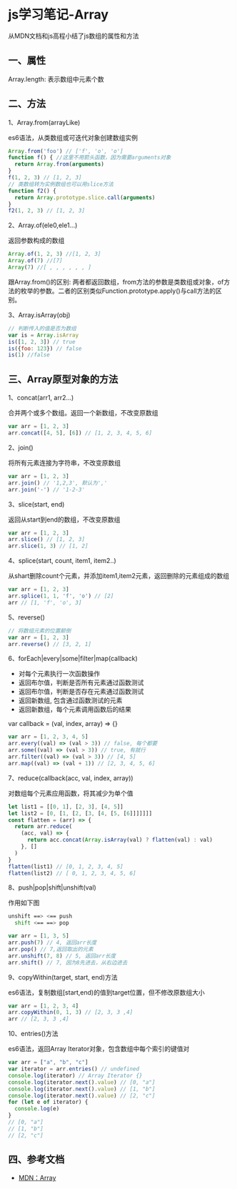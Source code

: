 <!-- 2017/5/26  -->

# js学习笔记-Array

从MDN文档和js高程小结了js数组的属性和方法

## 一、属性

Array.length: 表示数组中元素个数

## 二、方法

1、Array.from(arrayLike)

es6语法，从类数组或可迭代对象创建数组实例

```javascript
Array.from('foo') // ['f', 'o', 'o']
function f() { //这里不用箭头函数，因为需要arguments对象
  return Array.from(arguments)
}
f(1, 2, 3) // [1, 2, 3]
// 类数组转为实例数组也可以用slice方法
function f2() {
  return Array.prototype.slice.call(arguments)
}
f2(1, 2, 3) // [1, 2, 3]
```

2、Array.of(ele0,ele1...)

返回参数构成的数组

```javascript
Array.of(1, 2, 3) //[1, 2, 3]
Array.of(7) //[7]
Array(7) //[ , , , , , , ]
```

跟Array.from()的区别: 两者都返回数组，from方法的参数是类数组或对象，of方法的枚举的参数。二者的区别类似Function.prototype.apply()与call方法的区别。

3、Array.isArray(obj)

```javascript
// 判断传入的值是否为数组
var is = Array.isArray
is([1, 2, 3]) // true
is({foo: 123}) // false
is(1) //false
```

## 三、Array原型对象的方法

1、concat(arr1, arr2...)

合并两个或多个数组。返回一个新数组，不改变原数组

```javascript
var arr = [1, 2, 3]
arr.concat([4, 5], [6]) // [1, 2, 3, 4, 5, 6]
```

2、join()

将所有元素连接为字符串，不改变原数组

```javascript
var arr = [1, 2, 3]
arr.join() // '1,2,3', 默认为','
arr.join('-') // '1-2-3'
```

3、slice(start, end)

返回从start到end的数组，不改变原数组

```javascript
var arr = [1, 2, 3]
arr.slice() // [1, 2, 3]
arr.slice(1, 3) // [1, 2]
```

4、splice(start, count, item1, item2..)

从shart删除count个元素，并添加item1,item2元素，返回删除的元素组成的数组

```javascript
var arr = [1, 2, 3]
arr.splice(1, 1, 'f', 'o') // [2]
arr // [1, 'f', 'o', 3]
```

5、reverse()

```javascript
// 将数组元素的位置颠倒
var arr = [1, 2, 3]
arr.reverse() // [3, 2, 1]
```

6、forEach|every|some|filter|map(callback)

- 对每个元素执行一次函数操作
- 返回布尔值，判断是否所有元素通过函数测试
- 返回布尔值，判断是否存在元素通过函数测试
- 返回新数组, 包含通过函数测试的元素
- 返回新数组，每个元素调用函数后的结果

var callback = (val, index, array) => {}

```javascript
var arr = [1, 2, 3, 4, 5]
arr.every((val) => (val > 3)) // false, 每个都要
arr.some((val) => (val > 3)) // true, 有就行
arr.filter((val) => (val > 3)) // [4, 5]
arr.map((val) => (val + 1)) // [2, 3, 4, 5, 6]
```

7、reduce(callback(acc, val, index, array))

对数组每个元素应用函数，将其减少为单个值

```javascript
let list1 = [[0, 1], [2, 3], [4, 5]]
let list2 = [0, [1, [2, [3, [4, [5, [6]]]]]]]
const flatten = (arr) => {
  return arr.reduce(
    (acc, val) => {
      return acc.concat(Array.isArray(val) ? flatten(val) : val)
    }, []
  )
}
flatten(list1) // [0, 1, 2, 3, 4, 5]
flatten(list2) // [ 0, 1, 2, 3, 4, 5, 6]
```

8、push|pop|shift|unshift(val)

作用如下图

```bash
unshift ==> <== push
  shift <== ==> pop
```

```javascript
var arr = [1, 3, 5]
arr.push(7) // 4, 返回arr长度
arr.pop() // 7,返回取出的元素
arr.unshift(7, 8) // 5, 返回arr长度
arr.shift() // 7, 因为8先进去，从右边进去
```

9、copyWithin(target, start, end)方法

es6语法，复制数组[start,end)的值到target位置，但不修改原数组大小

```javascript
var arr = [1, 2, 3, 4]
arr.copyWithin(0, 1, 3) // [2, 3, 3 ,4]
arr // [2, 3, 3 ,4]
```

10、entries()方法

es6语法，返回Array Iterator对象，包含数组中每个索引的键值对

```javascript
var arr = ["a", "b", "c"]
var iterator = arr.entries() // undefined
console.log(iterator) // Array Iterator {}
console.log(iterator.next().value) // [0, "a"]
console.log(iterator.next().value) // [1, "b"]
console.log(iterator.next().value) // [2, "c"]
for (let e of iterator) {
  console.log(e)
}
// [0, "a"]
// [1, "b"]
// [2, "c"]
```

## 四、参考文档

- [MDN：Array](https://developer.mozilla.org/zh-CN/docs/Web/JavaScript/Reference/Global_Objects/Array/length)
